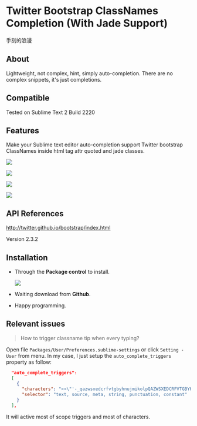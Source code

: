 Twitter Bootstrap ClassNames Completion (With Jade Support)
======================

手刻的浪漫

## About

Lightweight, not complex, hint, simply auto-completion. There are no complex snippets, it's just completions.

## Compatible

Tested on Sublime Text 2 Build 2220

## Features

Make your Sublime text editor auto-completion support Twitter bootstrap ClassNames inside html tag attr quoted and jade classes.


![](https://raw.github.com/Pleasurazy/Sublime-Twitter-Bootstrap-ClassNames/master/README/1.jpg)

![](https://raw.github.com/Pleasurazy/Sublime-Twitter-Bootstrap-ClassNames/master/README/2.jpg)

![](https://raw.github.com/Pleasurazy/Sublime-Twitter-Bootstrap-ClassNames/master/README/3.jpg)

![](https://raw.github.com/Pleasurazy/Sublime-Twitter-Bootstrap-ClassNames/master/README/4.jpg)

## API References

http://twitter.github.io/bootstrap/index.html

Version 2.3.2

## Installation

* Through the **Package control** to install.

  ![](https://raw.github.com/Pleasurazy/Sublime-Twitter-Bootstrap-ClassNames/master/README/through_package_control_install.jpg)

* Waiting download from **Github**.

* Happy programming.

## Relevant issues

> How to trigger classname tip when every typing?

Open file `Packages/User/Preferences.sublime-settings` or click `Setting - User` from menu. In my case, I just setup the `auto_complete_triggers` property as follow:

```json
  "auto_complete_triggers":
  [
    {
      "characters": "<>\"'-_qazwsxedcrfvtgbyhnujmikolpQAZWSXEDCRFVTGBYHNUJMIKOLP",
      "selector": "text, source, meta, string, punctuation, constant"
    }
  ],
```

It will active most of scope triggers and most of characters.